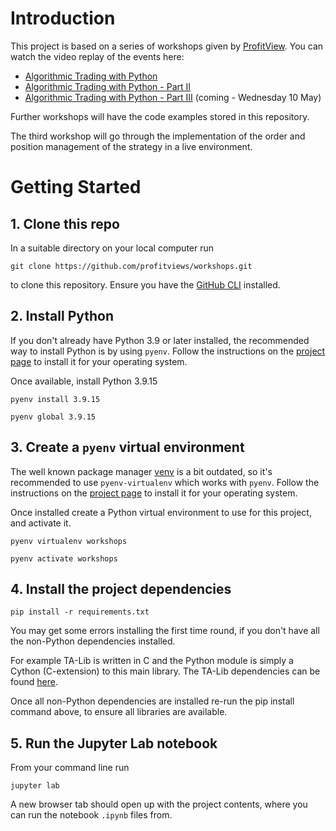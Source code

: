 # Introduction

This project is based on a series of workshops given by [ProfitView](https://profitview.net). You can watch the video replay of the events here:

- [Algorithmic Trading with Python](https://profitview.net/events/algorithmic-trading-with-python)
- [Algorithmic Trading with Python - Part II](https://profitview.net/events/algorithmic-trading-with-python-part-2)
- [Algorithmic Trading with Python - Part III](https://profitview.net/events/algorithmic-trading-with-python-part-3) (coming - Wednesday 10 May)

Further workshops will have the code examples stored in this repository.

The third workshop will go through the implementation of the order and position management of the strategy in a live environment.


# Getting Started

## 1. Clone this repo

In a suitable directory on your local computer run

```shell
git clone https://github.com/profitviews/workshops.git
```

to clone this repository. Ensure you have the [GitHub CLI](https://github.com/cli/cli) installed.

## 2. Install Python 

If you don't already have Python 3.9 or later installed, the recommended way to install Python is by using `pyenv`. Follow the instructions on the [project page](https://github.com/pyenv/pyenv) to install it for your operating system.

Once available, install Python 3.9.15

```shell
pyenv install 3.9.15

pyenv global 3.9.15
```

## 3. Create a `pyenv` virtual environment

The well known package manager [venv](https://docs.python.org/3/library/venv.html) is a bit outdated, so it's recommended to use 
`pyenv-virtualenv` which works with `pyenv`. Follow the instructions on the [project page](https://github.com/pyenv/pyenv-virtualenv) to install it for your operating system.

Once installed create a Python virtual environment to use for this project, and activate it.

```shell
pyenv virtualenv workshops

pyenv activate workshops
```

## 4. Install the project dependencies

```shell
pip install -r requirements.txt
```

You may get some errors installing the first time round, if you don't have all the non-Python dependencies installed. 

For example TA-Lib is written in C and the Python module is simply a Cython (C-extension) to this main library. The TA-Lib dependencies can be found [here](https://github.com/TA-Lib/ta-lib-python#dependencies).

Once all non-Python dependencies are installed re-run the pip install command above, to ensure all libraries are available.

## 5. Run the Jupyter Lab notebook

From your command line run

```shell
jupyter lab
```

A new browser tab should open up with the project contents, where you can run the notebook `.ipynb` files from.
